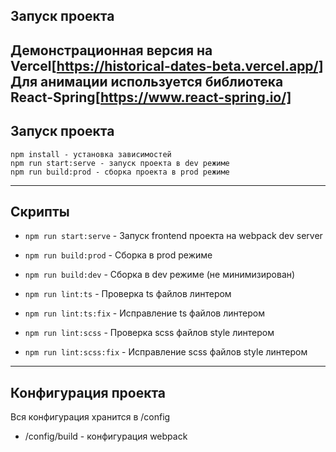 ## Запуск проекта

Демонстрационная версия на Vercel[https://historical-dates-beta.vercel.app/]
Для анимации используется библиотека React-Spring[https://www.react-spring.io/]
----

## Запуск проекта

```
npm install - установка зависимостей
npm run start:serve - запуск проекта в dev режиме
npm run build:prod - сборка проекта в prod режиме
```

----

## Скрипты

- `npm run start:serve` - Запуск frontend проекта на webpack dev server

- `npm run build:prod` - Сборка в prod режиме
- `npm run build:dev` - Сборка в dev режиме (не минимизирован)

- `npm run lint:ts` - Проверка ts файлов линтером
- `npm run lint:ts:fix` - Исправление ts файлов линтером

- `npm run lint:scss` - Проверка scss файлов style линтером
- `npm run lint:scss:fix` - Исправление scss файлов style линтером

----

## Конфигурация проекта

Вся конфигурация хранится в /config
- /config/build - конфигурация webpack


